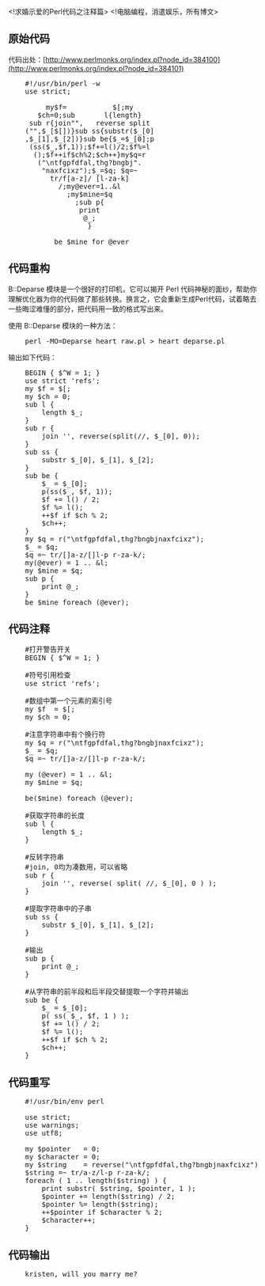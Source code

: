 <!求婚示爱的Perl代码之注释篇>
<!电脑编程，消遣娱乐，所有博文>

## 原始代码
代码出处：[http://www.perlmonks.org/index.pl?node_id=384100](http://www.perlmonks.org/index.pl?node_id=384101)
<pre lang="perl" line="1" escaped="true">
	#!/usr/bin/perl -w
	use strict;

	     my$f=           $[;my
	   $ch=0;sub       l{length}
	 sub r{join"",   reverse split
	("",$_[$[])}sub ss{substr($_[0]
	,$_[1],$_[2])}sub be{$_=$_[0];p
	 (ss($_,$f,1));$f+=l()/2;$f%=l 
	  ();$f++if$ch%2;$ch++}my$q=r
	   ("\ntfgpfdfal,thg?bngbj".    
	    "naxfcixz");$_=$q; $q=~
	      tr/f[a-z]/ [l-za-k]
	        /;my@ever=1..&l
	          ;my$mine=$q
	            ;sub p{
	             print
	              @_;
	               }
	                         
	       be $mine for @ever
</pre>

## 代码重构
B::Deparse 模块是一个很好的打印机，它可以揭开 Perl 代码神秘的面纱，帮助你理解优化器为你的代码做了那些转换。换言之，它会重新生成Perl代码，试着略去一些晦涩难懂的部分，把代码用一致的格式写出来。

使用 B::Deparse 模块的一种方法：
<pre lang="bash" line="1" escaped="true">
	perl -MO=Deparse heart_raw.pl > heart_deparse.pl
</pre>
输出如下代码：
<pre lang="perl" line="1" escaped="true">
	BEGIN { $^W = 1; }
	use strict 'refs';
	my $f = $[;
	my $ch = 0;
	sub l {
	    length $_;
	}
	sub r {
	    join '', reverse(split(//, $_[0], 0));
	}
	sub ss {
	    substr $_[0], $_[1], $_[2];
	}
	sub be {
	    $_ = $_[0];
	    p(ss($_, $f, 1));
	    $f += l() / 2;
	    $f %= l();
	    ++$f if $ch % 2;
	    $ch++;
	}
	my $q = r("\ntfgpfdfal,thg?bngbjnaxfcixz");
	$_ = $q;
	$q =~ tr/[]a-z/[]l-p r-za-k/;
	my(@ever) = 1 .. &l;
	my $mine = $q;
	sub p {
	    print @_;
	}
	be $mine foreach (@ever);
</pre>

## 代码注释
<pre lang="perl" line="1" escaped="true">
	#打开警告开关
	BEGIN { $^W = 1; }
	
	#符号引用检查
	use strict 'refs';
	
	#数组中第一个元素的索引号
	my $f  = $[;
	my $ch = 0;
	
	#注意字符串中有个换行符
	my $q = r("\ntfgpfdfal,thg?bngbjnaxfcixz");
	$_ = $q;
	$q =~ tr/[]a-z/[]l-p r-za-k/;
	
	my (@ever) = 1 .. &l;
	my $mine = $q;
	
	be($mine) foreach (@ever);
	
	#获取字符串的长度
	sub l {
	    length $_;
	}
	
	#反转字符串
	#join, 0均为凑数用，可以省略
	sub r {
	    join '', reverse( split( //, $_[0], 0 ) );
	}
	
	#提取字符串中的子串
	sub ss {
	    substr $_[0], $_[1], $_[2];
	}
	
	#输出
	sub p {
	    print @_;
	}
	
	#从字符串的前半段和后半段交替提取一个字符并输出
	sub be {
	    $_ = $_[0];
	    p( ss( $_, $f, 1 ) );
	    $f += l() / 2;
	    $f %= l();
	    ++$f if $ch % 2;
	    $ch++;
	}
</pre>

## 代码重写
<pre lang="perl" line="1" escaped="true">
	#!/usr/bin/env perl 
	
	use strict;
	use warnings;
	use utf8;

	my $pointer   = 0;
	my $character = 0;
	my $string    = reverse("\ntfgpfdfal,thg?bngbjnaxfcixz");
	$string =~ tr/a-z/l-p r-za-k/;
	foreach ( 1 .. length($string) ) {
	    print substr( $string, $pointer, 1 );
	    $pointer += length($string) / 2;
	    $pointer %= length($string);
	    ++$pointer if $character % 2;
	    $character++;
	}
</pre>

## 代码输出
<pre lang="text" line="1" escaped="true">
	kristen, will you marry me?
</pre>